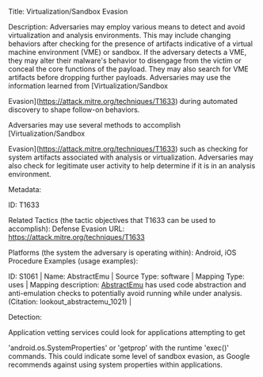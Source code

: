 Title: Virtualization/Sandbox Evasion

Description: Adversaries may employ various means to detect and avoid virtualization and analysis environments. This may include changing behaviors after checking for the presence of artifacts indicative of a virtual machine environment (VME) or sandbox. If the adversary detects a VME, they may alter their malware's behavior to disengage from the victim or conceal the core functions of the payload. They may also search for VME artifacts before dropping further payloads. Adversaries may use the information learned from [Virtualization/Sandbox

Evasion](https://attack.mitre.org/techniques/T1633) during automated discovery to shape follow-on behaviors.

Adversaries may use several methods to accomplish [Virtualization/Sandbox

Evasion](https://attack.mitre.org/techniques/T1633) such as checking for system artifacts associated with analysis or virtualization. Adversaries may also check for legitimate user activity to help determine if it is in an analysis environment.

Metadata:

ID: T1633

Related Tactics (the tactic objectives that T1633 can be used to accomplish): Defense Evasion URL: https://attack.mitre.org/techniques/T1633

Platforms (the system the adversary is operating within): Android, iOS Procedure Examples (usage examples):

ID: S1061 | Name: AbstractEmu | Source Type: software | Mapping Type: uses | Mapping description: [AbstractEmu](https://attack.mitre.org/software/S1061) has used code abstraction and anti-emulation checks to potentially avoid running while under analysis.(Citation: lookout_abstractemu_1021) |

Detection:

Application vetting services could look for applications attempting to get

'android.os.SystemProperties' or 'getprop' with the runtime 'exec()' commands. This could indicate some level of sandbox evasion, as Google recommends against using system properties within applications.